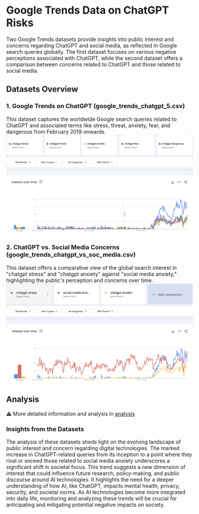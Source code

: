 # Google Trends Data on ChatGPT Risks

Two Google Trends datasets provide insights into public interest and concerns regarding ChatGPT and social media, as reflected in Google search queries globally. 
The first dataset focuses on various negative perceptions associated with ChatGPT, while the second dataset offers a comparison between concerns related to ChatGPT and those related to social media.

## Datasets Overview

### 1. Google Trends on ChatGPT (google_trends_chatgpt_5.csv)
This dataset captures the worldwide Google search queries related to ChatGPT and associated terms like stress, threat, anxiety, fear, and dangerous from February 2019 onwards.
![google_trends_chatgpt_5.png](../3_data_analysis/google_trends/img/google_trends_chatgpt_5.png)

### 2. ChatGPT vs. Social Media Concerns (google_trends_chatgpt_vs_soc_media.csv)
This dataset offers a comparative view of the global search interest in "chatgpt stress" and "chatgpt anxiety" against "social media anxiety," highlighting the public's perception and concerns over time.
![google_trends_chatgpt_vs_soc_media.png](../3_data_analysis/google_trends/img/google_trends_chatgpt_vs_soc_media.png)

## Analysis

⚠️ More detailed information and analysis in [analysis](../3_data_analysis/google_trends)

### Insights from the Datasets

The analysis of these datasets sheds light on the evolving landscape of public interest and concern regarding digital technologies. The marked increase in ChatGPT-related queries from its inception to a point where they rival or exceed those related to social media anxiety underscores a significant shift in societal focus. This trend suggests a new dimension of interest that could influence future research, policy-making, and public discourse around AI technologies. It highlights the need for a deeper understanding of how AI, like ChatGPT, impacts mental health, privacy, security, and societal norms. As AI technologies become more integrated into daily life, monitoring and analyzing these trends will be crucial for anticipating and mitigating potential negative impacts on society.